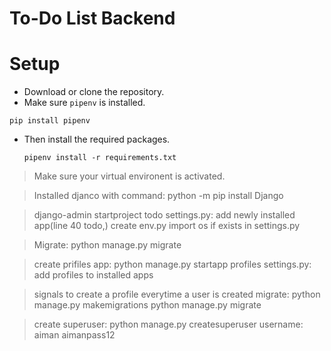 # To-Do List Backend

# Setup
* Download or clone the repository.
* Make sure `pipenv` is installed.
```
pip install pipenv
```

* Then install the required packages.
  ```
  pipenv install -r requirements.txt
  ```

> Make sure your virtual environent is activated.

>Installed djanco with command: python -m pip install Django

>django-admin startproject todo
> settings.py: add newly installed app(line 40 todo,)
> create env.py
>import os if exists in settings.py

>Migrate: python manage.py migrate

> create prifiles app: python manage.py startapp profiles
> settings.py: add profiles to installed apps

>signals to create a profile everytime a user is created
>migrate: python manage.py makemigrations
python manage.py migrate

>create superuser: python manage.py createsuperuser
> username: aiman
> aimanpass12